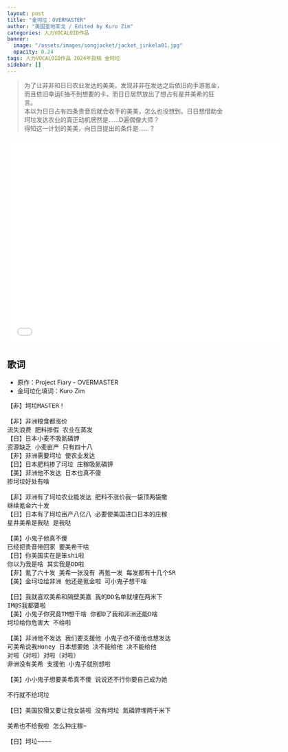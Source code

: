 ```yaml
---
layout: post
title: "金坷垃：OVERMASTER"
author: "美国圣地亚戈 / Edited by Kuro Zim"
categories: 人力VOCALOID作品
banner: 
  image: "/assets/images/songjacket/jacket_jinkela01.jpg"
  opacity: 0.24
tags: 人力VOCALOID作品 2024年投稿 金坷垃
sidebar: []
---
```


> 为了让非非和日日农业发达的美美，发现非非在发达之后依旧向手游氪金，而且依旧幸运E抽不到想要的卡，而日日居然放出了想占有星井美希的狂言。<br>本以为日日占有四条贵音后就会收手的美美，怎么也没想到，日日想借助金坷垃发达农业的真正动机居然是……D遍偶像大师？<br>得知这一计划的美美，向日日提出的条件是……？

<iframe src="//player.bilibili.com/player.html?bvid=BV19x4y1Z7ma" width="640" height="480" frameborder="0" scrolling="no" allowfullscreen></iframe>

## 歌词

* 原作：Project Fiary - OVERMASTER
* 金坷垃化填词：Kuro Zim

<pre>
【非】坷垃MASTER！

【非】非洲粮食都涨价
流失浪费 肥料掺假 农业在蒸发
【日】日本小麦不吸氮磷钾
资源缺乏 小麦亩产 只有四十八
【非】非洲需要坷垃 使农业发达
【日】日本肥料掺了坷垃 庄稼吸氮磷钾
【美】非洲他不发达 日本也真不傻
掺坷垃好处有啥

【非】非洲有了坷垃农业能发达 肥料不涨价我一袋顶两袋撒
继续氪金六十发
【日】日本有了坷垃亩产八亿八 必要使美国进口日本的庄稼
星井美希是我哒 是我哒

【美】小鬼子他真不傻
已经把贵音带回家 要美希干啥
【日】你美国实在是笨shi啦
你以为我是啥 其实我是DD啦
【非】氪了六十发 美希一张没有 再氪一发 每发都有十几个SR
【美】金坷垃给非洲 他还是氪金啦 可小鬼子想干啥

【日】我就喜欢美希和隔壁美嘉 我的DD名单就埋在两米下
IM@S我都要啦
【美】小鬼子你究竟TM想干啥 你都D了我和非洲还能D啥
坷垃给你危害大 不给啦

【美】非洲他不发达 我们要支援他 小鬼子也不傻他也想发达
可美希说我Honey 日本想要她 决不能给他 决不能给他
对啦（对啦）对啦（对啦）
非洲没有美希 支援他 小鬼子就别想啦

【美】小小鬼子想要美希真不傻 说说还不行你要自己成为她

不行就不给坷垃

【日】美国狡猾又要让我女装啦 没有坷垃 氮磷钾埋两千米下

美希也不给我啦 怎么种庄稼~

【日】坷垃~~~~</pre>